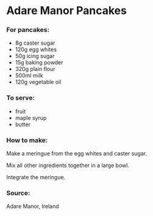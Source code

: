 # Adare Manor Pancakes

### For pancakes:
* 8g caster sugar
* 120g egg whites
* 50g icing sugar
* 15g baking powder
* 320g plain flour
* 500ml milk
* 120g vegetable oil

### To serve:
* fruit
* maple syrup
* butter

### How to make:

Make a meringue from the egg whites and caster sugar.

Mix all other ingredients together in a large bowl.

Integrate the meringue.

### Source:

Adare Manor, Ireland
